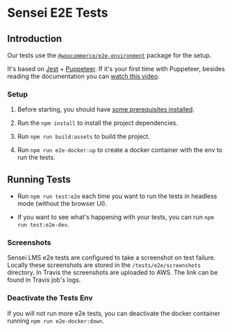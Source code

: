 # Sensei E2E Tests

## Introduction

Our tests use the [`@woocommerce/e2e-environment`](https://github.com/woocommerce/woocommerce/tree/master/tests/e2e/env) package for the setup.

It's based on [Jest](https://jestjs.io/) + [Puppeteer](https://pptr.dev/). If it's your first time with Puppeteer, besides reading the documentation you can [watch this video](https://www.youtube.com/watch?v=MbnATLCuKI4).

### Setup

1) Before starting, you should have [some prerequisites installed](https://github.com/woocommerce/woocommerce/tree/master/tests/e2e#pre-requisites).

2) Run the `npm install` to install the project dependencies.

3) Run `npm run build:assets` to build the project.

4) Run `npm run e2e-docker:up` to create a docker container with the env to run the tests.

## Running Tests

* Run `npm run test:e2e` each time you want to run the tests in headless mode (without the browser UI).

* If you want to see what's happening with your tests, you can run `npm run test:e2e-dev`.

### Screenshots

Sensei LMS e2e tests are configured to take a screenshot on test failure. Locally these screenshots are stored in the `/tests/e2e/screenshots` directory. In Travis the screenshots are uploaded to AWS. The link can be found in Travis job's logs.

### Deactivate the Tests Env

If you will not run more e2e tests, you can deactivate the docker container running `npm run e2e-docker:down`.
